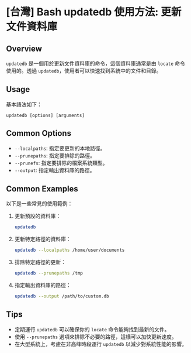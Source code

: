 # [台灣] Bash updatedb 使用方法: 更新文件資料庫

## Overview
`updatedb` 是一個用於更新文件資料庫的命令，這個資料庫通常是由 `locate` 命令使用的。透過 `updatedb`，使用者可以快速找到系統中的文件和目錄。

## Usage
基本語法如下：
```
updatedb [options] [arguments]
```

## Common Options
- `--localpaths`: 指定要更新的本地路徑。
- `--prunepaths`: 指定要排除的路徑。
- `--prunefs`: 指定要排除的檔案系統類型。
- `--output`: 指定輸出資料庫的路徑。

## Common Examples
以下是一些常見的使用範例：

1. 更新預設的資料庫：
   ```bash
   updatedb
   ```

2. 更新特定路徑的資料庫：
   ```bash
   updatedb --localpaths /home/user/documents
   ```

3. 排除特定路徑的更新：
   ```bash
   updatedb --prunepaths /tmp
   ```

4. 指定輸出資料庫的路徑：
   ```bash
   updatedb --output /path/to/custom.db
   ```

## Tips
- 定期運行 `updatedb` 可以確保你的 `locate` 命令能夠找到最新的文件。
- 使用 `--prunepaths` 選項來排除不必要的路徑，這樣可以加快更新速度。
- 在大型系統上，考慮在非高峰時段運行 `updatedb` 以減少對系統性能的影響。